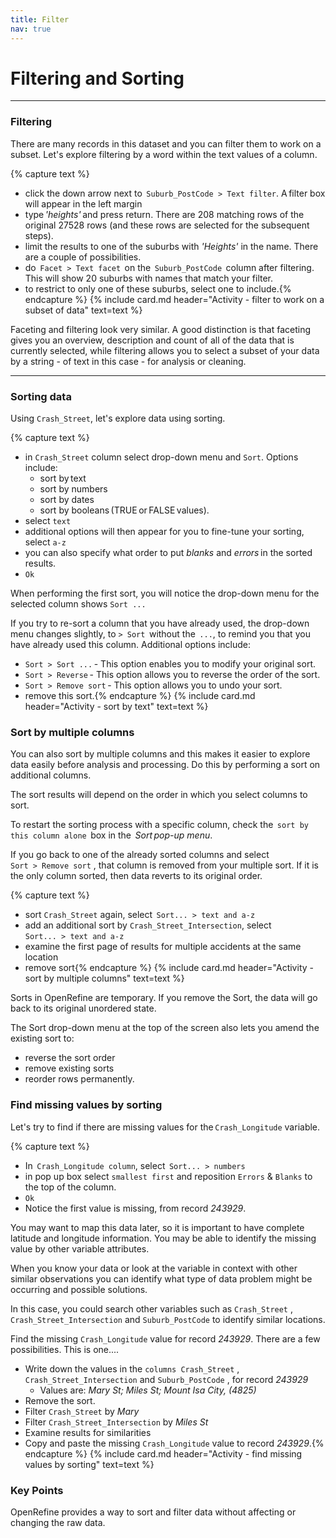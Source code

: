 ```yaml
---
title: Filter
nav: true
---
```


# Filtering and Sorting

------

### Filtering

There are many records in this dataset and you can filter them to work on a subset. Let's explore filtering by a word within the text values of a column.

{% capture text %}
- click the down arrow next to  `Suburb_PostCode > Text filter`.  A filter box will appear in the left margin
- type *'heights'* and press return. There are 208 matching rows of the original 27528 rows (and these rows are selected for the subsequent steps).
- limit the results to one of the suburbs with *'Heights'* in the name. There are a couple of possibilities.
- do  `Facet > Text facet`  on the  `Suburb_PostCode`  column after filtering. This will show 20 suburbs with names that match your filter.
- to restrict to only one of these suburbs, select one to include.{% endcapture %} {% include card.md header="Activity - filter to work on a subset of data" text=text %}

Faceting and filtering look very similar. A good distinction is that faceting gives you an overview, description and count of all of the data that is currently selected, while filtering allows you to select a subset of your data by a string - of text in this case - for analysis or cleaning.

------

### Sorting data

Using `Crash_Street`, let's explore data using sorting.

{% capture text %}
- in  `Crash_Street`  column select drop-down menu and  `Sort`.   Options include:
  - sort by text
  - sort by numbers
  - sort by dates
  - sort by booleans (TRUE or FALSE values). 
- select  `text`
- additional options will then appear for you to fine-tune your sorting, select  `a-z`
- you can also specify what order to put *blanks* and *errors* in the sorted results.
-  `Ok`

When performing the first sort, you will notice the drop-down menu for the selected column shows  `Sort ...` 

If you try to re-sort a column that you have already used, the drop-down menu changes slightly, to  `> Sort`  without the  `...`, to remind you that you have already used this column. Additional options include:

  - `Sort > Sort ...` - This option enables you to modify your original sort.
  - `Sort > Reverse` - This option allows you to reverse the order of the sort.
  - `Sort > Remove sort` - This option allows you to undo your sort.
- remove this sort.{% endcapture %} {% include card.md header="Activity - sort by text" text=text %}

### Sort by multiple columns

You can also sort by multiple columns and this makes it easier to explore data easily before analysis and processing. Do this by performing a sort on additional columns.

The sort results will depend on the order in which you select columns to sort.

To restart the sorting process with a specific column, check the  `sort by this column alone`  box in the  *Sort pop-up menu*.

If you go back to one of the already sorted columns and select `Sort > Remove sort` , that column is removed from your multiple sort. If it is the only column sorted, then data reverts to its original order.

{% capture text %}
- sort  `Crash_Street` again, select  `Sort... > text and a-z`
- add an additional sort by  `Crash_Street_Intersection`, select  `Sort... > text and a-z`
- examine the first page of results for multiple accidents at the same location
- remove sort{% endcapture %} {% include card.md header="Activity - sort by multiple columns" text=text %}

Sorts in OpenRefine are temporary. If you remove the Sort, the data will go back to its original unordered state.

The Sort drop-down menu at the top of the screen also lets you amend the existing sort to:
- reverse the sort order
- remove existing sorts
- reorder rows permanently.

### Find missing values by sorting

Let's try to find if there are missing values for the `Crash_Longitude` variable.

{% capture text %}
- In  `Crash_Longitude column`, select  `Sort... > numbers` 
- in pop up box select  `smallest first` and reposition  `Errors` &  `Blanks` to the top of the column.
- `Ok`
- Notice the first value is missing, from record *243929*.

You may want to map this data later, so it is important to have complete latitude and longitude information.  You may be able to identify the missing value by other variable attributes.  

When you know your data or look at the variable in context with other similar observations you can identify what type of data problem might be occurring and possible solutions.  

In this case, you could search other variables such as  `Crash_Street` ,  `Crash_Street_Intersection`  and  `Suburb_PostCode` to identify similar locations.

Find the missing `Crash_Longitude` value for record *243929*. There are a few possibilities.  This is one....

- Write down the values in the  `columns Crash_Street` ,  `Crash_Street_Intersection`  and  `Suburb_PostCode` , for record *243929*
  - Values are: *Mary St; Miles St; Mount Isa City, (4825)*
- Remove the sort.
- Filter  `Crash_Street`  by *Mary*
- Filter  `Crash_Street_Intersection`  by *Miles St*
- Examine results for similarities
- Copy and paste the missing `Crash_Longitude`  value to record *243929*.{% endcapture %} {% include card.md header="Activity - find missing values by sorting" text=text %}

### Key Points

OpenRefine provides a way to sort and filter data without affecting or changing the raw data.
